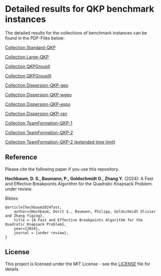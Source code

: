 # Detailed results for QKP benchmark instances

The detailed results for the collections of benchmark instances can be 
found in the PDF-Files below:

[Collection Standard-QKP](tables/Standard-QKP_detailed_results.pdf)

[Collection Large-QKP](tables/Large-QKP_detailed_results.pdf)

[Collection QKPGroupII](tables/QKPGroupII_detailed_results.pdf)

[Collection QKPGroupIII](tables/QKPGroupIII_detailed_results.pdf)

[Collection Dispersion-QKP-geo](tables/Dispersion-QKP%20with%20strategy%20geo_detailed_results.pdf)

[Collection Dispersion-QKP-wgeo](tables/Dispersion-QKP%20with%20strategy%20wgeo_detailed_results.pdf)

[Collection Dispersion-QKP-expo](tables/Dispersion-QKP%20with%20strategy%20expo_detailed_results.pdf)

[Collection Dispersion-QKP-ran](tables/Dispersion-QKP%20with%20strategy%20ran_detailed_results.pdf)

[Collection TeamFormation-QKP-1](tables/TeamFormation-QKP-1_detailed_results.pdf)

[Collection TeamFormation-QKP-2](tables/TeamFormation-QKP-2_detailed_results.pdf)

[Collection TeamFormation-QKP-2 (extended time limit)](tables/TeamFormation-QKP-2_detailed_results_time_limit_3600.pdf)

## Reference

Please cite the following paper if you use this repository.

**Hochbaum, D. S., Baumann, P., Goldschmidt O., Zhang Y.** (2024): A Fast and Effective Breakpoints Algorithm for the Quadratic Knapsack Problem. under review.

Bibtex:
```
@article{hochbaum2024fast,
	author={Hochbaum, Dorit S., Baumann, Philipp, Goldschmidt Olivier and Zhang Yiqing},
	title = {A Fast and Effective Breakpoints Algorithm for the Quadratic Knapsack Problem},
	year={2024},
	journal = {under review},
}
```

## License

This project is licensed under the MIT License - see the [LICENSE](LICENSE) file for details